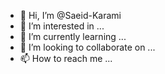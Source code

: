 - 👋 Hi, I’m @Saeid-Karami
- 👀 I’m interested in ...
- 🌱 I’m currently learning ...
- 💞️ I’m looking to collaborate on ...
- 📫 How to reach me ...

<!---
Saeid-Karami/Saeid-Karami is a ✨ special ✨ repository because its `README.md` (this file) appears on your GitHub profile.
You can click the Preview link to take a look at your changes.
--->

